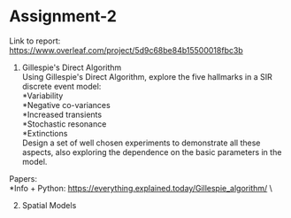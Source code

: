# Assignment-2

Link to report: https://www.overleaf.com/project/5d9c68be84b15500018fbc3b

1. Gillespie's Direct Algorithm \
  Using Gillespie's Direct Algorithm, explore the five hallmarks in a SIR discrete event model: \
  *Variability \
  *Negative co-variances \
  *Increased transients \
  *Stochastic resonance \
  *Extinctions \
  Design a set of well chosen experiments to demonstrate all these aspects, also exploring the dependence on the basic           parameters in the model.
  
Papers: \
  *Info + Python: https://everything.explained.today/Gillespie_algorithm/ \
  

2. Spatial Models 
